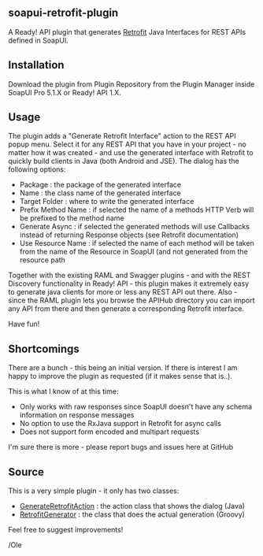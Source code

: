 ## soapui-retrofit-plugin

A Ready! API plugin that generates [Retrofit](http://square.github.io/retrofit/) Java Interfaces for REST APIs defined in SoapUI.

## Installation

Download the plugin from Plugin Repository from the Plugin Manager inside SoapUI Pro 5.1.X or Ready! API 1.X.

## Usage

The plugin adds a "Generate Retrofit Interface" action to the REST API popup menu. Select it for any REST API that you have in
your project - no matter how it was created - and use the generated interface with Retrofit to quickly build clients in Java
(both Android and JSE). The dialog has the following options:

- Package : the package of the generated interface
- Name : the class name of the generated interface
- Target Folder : where to write the generated interface
- Prefix Method Name : if selected the name of a methods HTTP Verb will be prefixed to the method name
- Generate Async : if selected the generated methods will use Callbacks instead of returning Response objects (see Retrofit
documentation)
- Use Resource Name : if selected the name of each method will be taken from the name of the Resource in SoapUI (and not
generated from the resource path

Together with the existing RAML and Swagger plugins - and with the REST Discovery functionality in Ready! API - this plugin makes it
extremely easy to generate java clients for more or less any REST API out there. Also - since the RAML plugin lets you browse the APIHub
directory you can import any API from there and then generate a corresponding Retrofit interface.

Have fun!

## Shortcomings

There are a bunch - this being an initial version. If there is interest I am happy to improve the plugin as requested (if
it makes sense that is..).

This is what I know of at this time:
- Only works with raw responses since SoapUI doesn't have any schema information on response messages
- No option to use the RxJava support in Retrofit for async calls
- Does not support form encoded and multipart requests

I'm sure there is more - please report bugs and issues here at GitHub

## Source

This is a very simple plugin - it only has two classes:
- [GenerateRetrofitAction](https://github.com/olensmar/soapui-retrofit-plugin/tree/master/src/main/java/com/smartbear/soapui/plugin/retrofit/actions) : the action class that shows the dialog (Java)
- [RetrofitGenerator](https://github.com/olensmar/soapui-retrofit-plugin/tree/master/src/main/groovy/com.smartbear.soapui.plugin.retrofit/RetrofitGenerator.groovy) : the class that does the actual generation (Groovy)

Feel free to suggest improvements!

/Ole